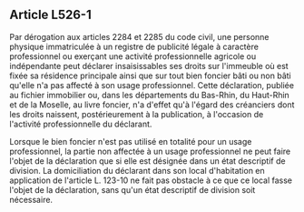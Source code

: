 Article L526-1
----
Par dérogation aux articles 2284 et 2285 du code civil, une personne physique
immatriculée à un registre de publicité légale à caractère professionnel ou
exerçant une activité professionnelle agricole ou indépendante peut déclarer
insaisissables ses droits sur l'immeuble où est fixée sa résidence principale
ainsi que sur tout bien foncier bâti ou non bâti qu'elle n'a pas affecté à son
usage professionnel. Cette déclaration, publiée au fichier immobilier ou, dans
les départements du Bas-Rhin, du Haut-Rhin et de la Moselle, au livre foncier,
n'a d'effet qu'à l'égard des créanciers dont les droits naissent,
postérieurement à la publication, à l'occasion de l'activité professionnelle du
déclarant.

Lorsque le bien foncier n'est pas utilisé en totalité pour un usage
professionnel, la partie non affectée à un usage professionnel ne peut faire
l'objet de la déclaration que si elle est désignée dans un état descriptif de
division. La domiciliation du déclarant dans son local d'habitation en
application de l'article L. 123-10 ne fait pas obstacle à ce que ce local fasse
l'objet de la déclaration, sans qu'un état descriptif de division soit
nécessaire.
